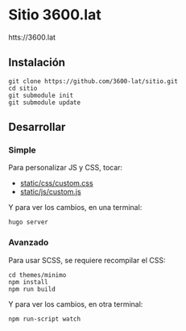 # Sitio 3600.lat

htts://3600.lat

## Instalación

```
git clone https://github.com/3600-lat/sitio.git
cd sitio
git submodule init
git submodule update
```

## Desarrollar

### Simple

Para personalizar JS y CSS, tocar:

- [static/css/custom.css](static/css/custom.css)
- [static/js/custom.js](static/js/custom.js)

Y para ver los cambios, en una terminal:

```
hugo server
```

### Avanzado

Para usar SCSS, se requiere recompilar el CSS:

```
cd themes/minimo
npm install
npm run build
```

Y para ver los cambios, en otra terminal:

```
npm run-script watch
```

